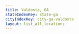 ```yaml
---
title: Valdosta, GA
stateIndexKey: state-ga
cityIndexKey: city-ga-valdosta
layout: list_all_locations
---
```

